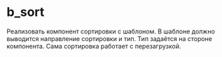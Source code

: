 # b_sort

Реализовать компонент сортировки с шаблоном. В шаблоне должно выводится направление сортировки и тип. Тип задаётся на стороне компонента. Сама сортировка работает с перезагрузкой.
